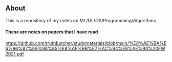 ## About
This is a repository of my notes on ML/DL/OS/Programming/Algorithms


#### These are notes on papers that I have read
https://github.com/truthbutcher/studymaterials/blob/main/%E8%AE%BA%E6%96%87%E9%98%85%E8%AF%BB%E7%AC%94%E8%AE%B0%20FW2021.pdf

